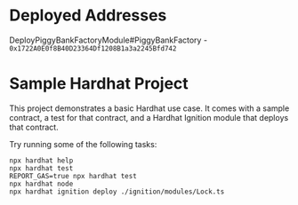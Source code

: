 # Deployed Addresses

DeployPiggyBankFactoryModule#PiggyBankFactory - 
```0x1722A0E0f8B40D23364Df1208B1a3a2245Bfd742```

# Sample Hardhat Project

This project demonstrates a basic Hardhat use case. It comes with a sample contract, a test for that contract, and a Hardhat Ignition module that deploys that contract.

Try running some of the following tasks:

```shell
npx hardhat help
npx hardhat test
REPORT_GAS=true npx hardhat test
npx hardhat node
npx hardhat ignition deploy ./ignition/modules/Lock.ts
```
